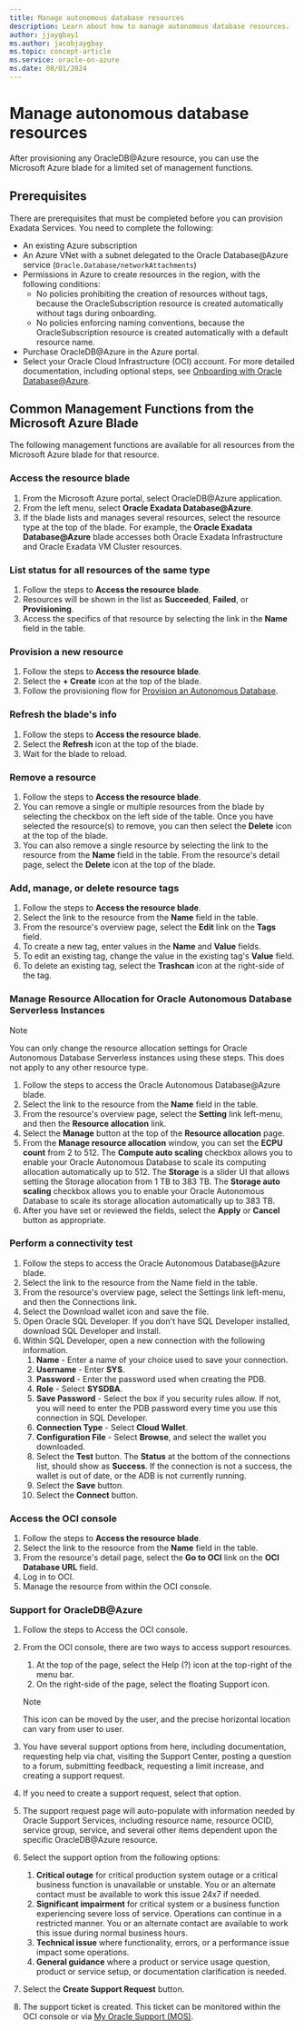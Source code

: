 ```yaml
---
title: Manage autonomous database resources
description: Learn about how to manage autonomous database resources.
author: jjaygbay1
ms.author: jacobjaygbay
ms.topic: concept-article
ms.service: oracle-on-azure
ms.date: 08/01/2024
---
```


# Manage autonomous database resources

After provisioning any OracleDB@Azure resource, you can use the Microsoft Azure blade for a limited set of management functions.

## Prerequisites
There are prerequisites that must be completed before you can provision Exadata Services. You need to complete the following:

- An existing Azure subscription
- An Azure VNet with a subnet delegated to the Oracle Database@Azure service (`Oracle.Database/networkAttachments`)
- Permissions in Azure to create resources in the region, with the following conditions:
   * No policies prohibiting the creation of resources without tags, because the OracleSubscription resource is created automatically without tags during onboarding.
   * No policies enforcing naming conventions, because the OracleSubscription resource is created automatically with a default resource name.
- Purchase OracleDB@Azure in the Azure portal.
- Select your Oracle Cloud Infrastructure (OCI) account.
For more detailed documentation, including optional steps, see [Onboarding with Oracle Database@Azure](https://docs.oracle.com/iaas/Content/database-at-azure/oaaonboard.htm).

## Common Management Functions from the Microsoft Azure Blade

The following management functions are available for all resources from the Microsoft Azure blade for that resource.

### Access the resource blade

1. From the Microsoft Azure portal, select OracleDB@Azure application.
1. From the left menu, select **Oracle Exadata Database@Azure**.
1. If the blade lists and manages several resources, select the resource type at the top of the blade. For example, the **Oracle Exadata Database@Azure** blade accesses both Oracle Exadata Infrastructure and Oracle Exadata VM Cluster resources.

### List status for all resources of the same type

1. Follow the steps to **Access the resource blade**.
1. Resources will be shown in the list as **Succeeded**, **Failed**, or **Provisioning**.
1. Access the specifics of that resource by selecting the link in the **Name** field in the table.

### Provision a new resource

1. Follow the steps to **Access the resource blade**.
1. Select the **+ Create** icon at the top of the blade.
1. Follow the provisioning flow for [Provision an Autonomous Database](oracle-database-provision-autonomous-database.md).

### Refresh the blade's info

1. Follow the steps to **Access the resource blade**.
1. Select the **Refresh** icon at the top of the blade.
1. Wait for the blade to reload.

### Remove a resource

1. Follow the steps to **Access the resource blade**.
1. You can remove a single or multiple resources from the blade by selecting the checkbox on the left side of the table. Once you have selected the resource(s) to remove, you can then select the **Delete** icon at the top of the blade.
1. You can also remove a single resource by selecting the link to the resource from the **Name** field in the table. From the resource's detail page, select the **Delete** icon at the top of the blade.

### Add, manage, or delete resource tags

1. Follow the steps to **Access the resource blade**.
1. Select the link to the resource from the **Name** field in the table.
1. From the resource's overview page, select the **Edit** link on the **Tags** field.
1. To create a new tag, enter values in the **Name** and **Value** fields.
1. To edit an existing tag, change the value in the existing tag's **Value** field.
1. To delete an existing tag, select the **Trashcan** icon at the right-side of the tag.

### Manage Resource Allocation for Oracle Autonomous Database Serverless Instances

>[!NOTE] 
>You can only change the resource allocation settings for Oracle Autonomous Database Serverless instances using these steps. This does not apply to any other resource type.

1. Follow the steps to access the Oracle Autonomous Database@Azure blade.
1. Select the link to the resource from the **Name** field in the table.
1. From the resource's overview page, select the **Setting** link left-menu, and then the **Resource allocation** link.
1. Select the **Manage** button at the top of the **Resource allocation** page.
1. From the **Manage resource allocation** window, you can set the **ECPU count** from 2 to 512. The **Compute auto scaling** checkbox allows you to enable your Oracle Autonomous Database to scale its computing allocation automatically up to 512. The **Storage** is a slider UI that allows setting the Storage allocation from 1 TB to 383 TB. The **Storage auto scaling** checkbox allows you to enable your Oracle Autonomous Database to scale its storage allocation automatically up to 383 TB.
1. After you have set or reviewed the fields, select the **Apply** or **Cancel** button as appropriate.

### Perform a connectivity test

1. Follow the steps to access the Oracle Autonomous Database@Azure blade.
1. Select the link to the resource from the Name field in the table.
1. From the resource's overview page, select the Settings link left-menu, and then the Connections link.
1. Select the Download wallet icon and save the file.
1. Open Oracle SQL Developer. If you don't have SQL Developer installed, download SQL Developer and install.
1. Within SQL Developer, open a new connection with the following information.
   1. **Name** - Enter a name of your choice used to save your connection.
   1. **Username** - Enter **SYS**.
   1. **Password** - Enter the password used when creating the PDB.
   1. **Role** - Select **SYSDBA**.
   1. **Save Password** - Select the box if you security rules allow. If not, you will need to enter the PDB password every time you use this connection in SQL Developer.
   1. **Connection Type** - Select **Cloud Wallet**.
   1. **Configuration File** - Select **Browse**, and select the wallet you downloaded.
   1. Select the **Test** button. The **Status** at the bottom of the connections list, should show as **Success**. If the connection is not a success, the wallet is out of date, or the ADB is not currently running.
   1. Select the **Save** button.
   1. Select the **Connect** button.

### Access the OCI console

1. Follow the steps to **Access the resource blade**.
1. Select the link to the resource from the **Name** field in the table.
1. From the resource's detail page, select the **Go to OCI** link on the **OCI Database URL** field.
1. Log in to OCI.
1. Manage the resource from within the OCI console.

### Support for OracleDB@Azure

1. Follow the steps to Access the OCI console.
1. From the OCI console, there are two ways to access support resources.
   1. At the top of the page, select the Help (?) icon at the top-right of the menu bar.
   1. On the right-side of the page, select the floating Support icon. 
    >[!NOTE] 
    > This icon can be moved by the user, and the precise horizontal location can vary from user to user.

1. You have several support options from here, including documentation, requesting help via chat, visiting the Support Center, posting a question to a forum, submitting feedback, requesting a limit increase, and creating a support request.
1. If you need to create a support request, select that option.
1. The support request page will auto-populate with information needed by Oracle Support Services, including resource name, resource OCID, service group, service, and several other items dependent upon the specific OracleDB@Azure resource.
1. Select the support option from the following options:
   1. **Critical outage** for critical production system outage or a critical business function is unavailable or unstable. You or an alternate contact must be available to work this issue 24x7 if needed.
   1. **Significant impairment** for critical system or a business function experiencing severe loss of service. Operations can continue in a restricted manner. You or an alternate contact are available to work this issue during normal business hours.
   1. **Technical issue** where functionality, errors, or a performance issue impact some operations.
   1. **General guidance** where a product or service usage question, product or service setup, or documentation clarification is needed.
1. Select the **Create Support Request** button.
1. The support ticket is created. This ticket can be monitored within the OCI console or via [My Oracle Support (MOS)](https://support.oracle.com/).